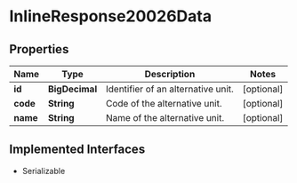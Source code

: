

# InlineResponse20026Data


## Properties

Name | Type | Description | Notes
------------ | ------------- | ------------- | -------------
**id** | **BigDecimal** | Identifier of an alternative unit. |  [optional]
**code** | **String** | Code of the alternative unit. |  [optional]
**name** | **String** | Name of the alternative unit. |  [optional]


## Implemented Interfaces

* Serializable


